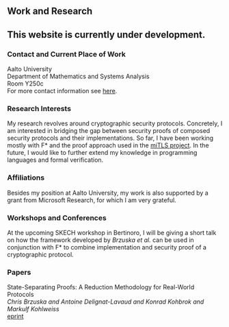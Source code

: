 ## Work and Research

## This website is currently under development.

### Contact and Current Place of Work
Aalto University <br />
Department of Mathematics and Systems Analysis <br />
Room Y250c <br />
For more contact information see [here](https://math.aalto.fi/en/people/konrad.kohbrok). <br />

### Research Interests
My research revolves around cryptographic security protocols. Concretely, I am interested in bridging the gap between security proofs of composed security protocols and their implementations. So far, I have been working mostly with F\* and the proof approach used in the [miTLS project](https://www.mitls.org/). In the future, I would like to further extend my knowledge in programming languages and formal verification.

### Affiliations
Besides my position at Aalto University, my work is also supported by a grant from Microsoft Research, for which I am very grateful.

### Workshops and Conferences
At the upcoming SKECH workshop in Bertinoro, I will be giving a short talk on how the framework developed by *Brzuska et al.* can be used in conjunction with F\* to combine implementation and security proof of a cryptographic protocol.

### Papers
State-Separating Proofs: A Reduction Methodology for Real-World Protocols <br />
*Chris Brzuska and Antoine Delignat-Lavaud and Konrad Kohbrok and Markulf Kohlweiss* <br />
[eprint](https://eprint.iacr.org/2018/306)

